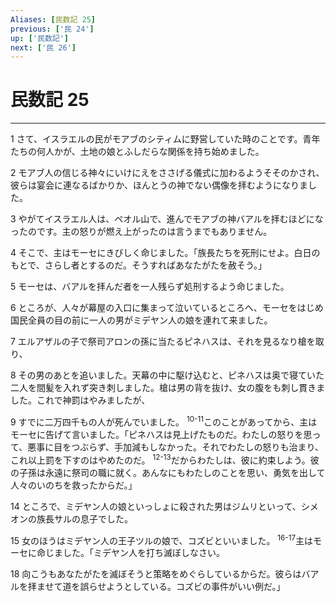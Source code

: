 ```yaml
---
Aliases: [民数記 25]
previous: ['民 24']
up: ['民数記']
next: ['民 26']
---
```

# 民数記 25

***




1 
さて、イスラエルの民がモアブのシティムに野営していた時のことです。青年たちの何人かが、土地の娘とふしだらな関係を持ち始めました。 



2 
モアブ人の信じる神々にいけにえをささげる儀式に加わるようそそのかされ、彼らは宴会に連なるばかりか、ほんとうの神でない偶像を拝むようになりました。 



3 
やがてイスラエル人は、ペオル山で、進んでモアブの神バアルを拝むほどになったのです。主の怒りが燃え上がったのは言うまでもありません。 



4 
そこで、主はモーセにきびしく命じました。「族長たちを死刑にせよ。白日のもとで、さらし者とするのだ。そうすればあなたがたを赦そう。」 



5 
モーセは、バアルを拝んだ者を一人残らず処刑するよう命じました。 



6 
ところが、人々が幕屋の入口に集まって泣いているところへ、モーセをはじめ国民全員の目の前に一人の男がミデヤン人の娘を連れて来ました。 



7 
エルアザルの子で祭司アロンの孫に当たるピネハスは、それを見るなり槍を取り、 



8 
その男のあとを追いました。天幕の中に駆け込むと、ピネハスは奥で寝ていた二人を間髪を入れず突き刺しました。槍は男の背を抜け、女の腹をも刺し貫きました。これで神罰はやみましたが、 



9 
すでに二万四千もの人が死んでいました。 <sup class="versenum">10-11</sup>このことがあってから、主はモーセに告げて言いました。「ピネハスは見上げたものだ。わたしの怒りを思って、悪事に目をつぶらず、手加減もしなかった。それでわたしの怒りも治まり、これ以上罰を下すのはやめたのだ。 <sup class="versenum">12-13</sup>だからわたしは、彼に約束しよう。彼の子孫は永遠に祭司の職に就く。あんなにもわたしのことを思い、勇気を出して人々のいのちを救ったからだ。」 



14 
ところで、ミデヤン人の娘といっしょに殺された男はジムリといって、シメオンの族長サルの息子でした。 



15 
女のほうはミデヤン人の王子ツルの娘で、コズビといいました。 <sup class="versenum">16-17</sup>主はモーセに命じました。「ミデヤン人を打ち滅ぼしなさい。 



18 
向こうもあなたがたを滅ぼそうと策略をめぐらしているからだ。彼らはバアルを拝ませて道を誤らせようとしている。コズビの事件がいい例だ。」
